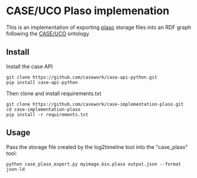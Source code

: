 # CASE/UCO Plaso implemenation

This is an implementation of exporting [plaso](https://github.com/log2timeline/plaso) storage files into an
RDF graph following the [CASE/UCO](https://casework.github.io/case) ontology.


## Install

Install the case API
```
git clone https://github.com/casework/case-api-python.git
pip install case-api-python
```

Then clone and install requirements.txt
```
git clone https://github.com/casework/case-implementation-plaso.git
cd case-implementation-plaso
pip install -r requirements.txt
```


## Usage
Pass the storage file created by the log2timeline tool into the "case_plaso" tool:
```
python case_plaso_export.py myimage.bin.plaso output.json --format json-ld
```
